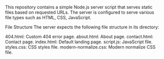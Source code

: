 This repository contains a simple Node.js server script that serves static files based on requested URLs. The server is configured to serve various file types such as HTML, CSS, JavaScript.

File Structure
The server expects the following file structure in its directory:

404.html: Custom 404 error page.
about.html: About page.
contact.html: Contact page.
index.html: Default landing page.
script.js: JavaScript file.
styles.css: CSS styles file.
modern-normalize.css: Modern normalize CSS file.
